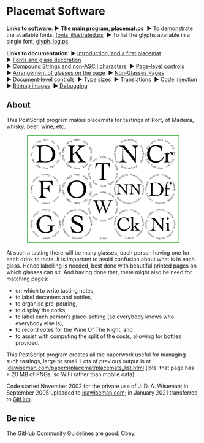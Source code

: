 # Placemat Software

**Links to software**: 
&#9654;&#xFE0E;&nbsp;**The main program, [placemat.ps](PostScript/placemat.ps?raw=1)**&nbsp; 
&#9654;&#xFE0E;&nbsp;To demonstrate the available fonts, [fonts_illustrated.ps](PostScript/fonts_illustrated.ps?raw=1)&nbsp; 
&#9654;&#xFE0E;&nbsp;To list the glyphs available in a single font, [glyph_log.ps](PostScript/glyph_log.ps?raw=1)

**Links to documentation**: 
&#9654;&#xFE0E;&nbsp;[Introduction,&nbsp;and&nbsp;a&nbsp;first&nbsp;placemat](Documentation/introduction_first_placemat.md#readme)&nbsp; 
&#9654;&#xFE0E;&nbsp;[Fonts&nbsp;and&nbsp;glass&nbsp;decoration](Documentation/fonts_glasses_decoration.md#readme)&nbsp; 
&#9654;&#xFE0E;&nbsp;[Compound&nbsp;Strings&nbsp;and&nbsp;non&#8209;ASCII&nbsp;characters](Documentation/compound_strings_characters.md#readme)&nbsp; 
&#9654;&#xFE0E;&nbsp;[Page&#8209;level&nbsp;controls](Documentation/page_level.md#readme)&nbsp; 
&#9654;&#xFE0E;&nbsp;[Arrangement&nbsp;of&nbsp;glasses&nbsp;on&nbsp;the&nbsp;page](Documentation/PackingStyles.md#readme)&nbsp; 
&#9654;&#xFE0E;&nbsp;[Non&#8209;Glasses&nbsp;Pages](Documentation/not_glasses.md#readme)&nbsp; 
&#9654;&#xFE0E;&nbsp;[Document&#8209;level&nbsp;controls](Documentation/document.md#readme)&nbsp; 
&#9654;&#xFE0E;&nbsp;[Type&nbsp;sizes](Documentation/type_sizes.md#readme)&nbsp; 
&#9654;&#xFE0E;&nbsp;[Translations](Documentation/translations.md#readme)&nbsp; 
&#9654;&#xFE0E;&nbsp;[Code&nbsp;injection](Documentation/code_injection.md#readme)&nbsp; 
&#9654;&#xFE0E;&nbsp;[Bitmap&nbsp;images](Documentation/bitmap_images.md#readme)&nbsp; 
&#9654;&#xFE0E;&nbsp;[Debugging](Documentation/debugging.md#readme)


## About

This PostScript program makes placemats for tastings of Port, of Madeira, whisky, beer, wine, etc.

<div align="center">

![Placemat software example](Documentation/images/placemat_software_logo.png)

</div>

At such a tasting there will be many glasses, each person having one for each drink to taste. 
It is important to avoid confusion about what is in each glass. 
Hence labelling is needed, best done with beautiful printed pages on which glasses can sit. 
And having done that, there might also be need for matching pages:  
* on which to write tasting notes,  
* to label decanters and bottles,  
* to organise pre-pouring,  
* to display the corks,  
* to label each person&rsquo;s place-setting (so everybody knows who everybody else is),  
* to record votes for the Wine Of The Night, and  
* to assist with computing the split of the costs, allowing for bottles provided.

This PostScript program creates all the paperwork useful for managing such tastings, large or small. 
Lots of previous output is at [jdawiseman.com/papers/placemat/placemats_list.html](http://www.jdawiseman.com/papers/placemat/placemats_list.html) (lots: that page has &ge;&nbsp;20&nbsp;MB of PNGs, so WiFi rather than mobile data).

Code started November 2002 for the private use of J.&nbsp;D.&nbsp;A.&nbsp;Wiseman; 
in September 2005 uploaded to [jdawiseman.com](http://www.jdawiseman.com/papers/placemat/placemat.html); 
in January 2021 transferred to [GitHub](http://github.com/jdaw1/placemat/#readme).


## Be nice

The [GitHub Community Guidelines](http://docs.github.com/en/github/site-policy/github-community-guidelines) are good. Obey.
